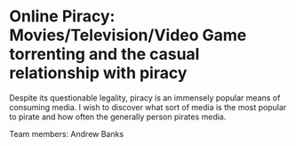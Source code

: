 Online Piracy: Movies/Television/Video Game torrenting and the casual relationship with piracy
===============================================================
Despite its questionable legality, piracy is an immensely popular means of consuming media. I wish to discover what sort of media is the most popular to pirate and 
how often the generally person pirates media.

Team members: Andrew Banks
